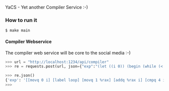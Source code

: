 YaCS - Yet another Compiler Service :-)

### How to run it
```
$ make main
```

#### Compiler Webservice
The compiler web service will be core to the social media :-)

```python
>>> url = "http://localhost:1234/api/compiler"
>>> re = requests.post(url, json={"exp":"(let ((i 0)) (begin (while (< i 4) (set i (+ i 1))) i))"})

>>> re.json()
{'exp': '[[movq 0 i] [label loop] [movq 1 %rax] [addq %rax i] [cmpq 4 i] [jl loop] [movq i %rdi] [callq print_int]]'}
>>> 

